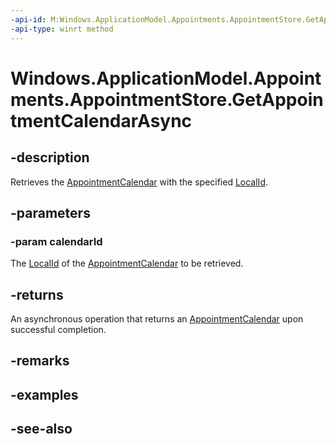 ```yaml
---
-api-id: M:Windows.ApplicationModel.Appointments.AppointmentStore.GetAppointmentCalendarAsync(System.String)
-api-type: winrt method
---
```


<!-- Method syntax
public Windows.Foundation.IAsyncOperation<Windows.ApplicationModel.Appointments.AppointmentCalendar> GetAppointmentCalendarAsync(System.String calendarId)
-->

# Windows.ApplicationModel.Appointments.AppointmentStore.GetAppointmentCalendarAsync

## -description
Retrieves the [AppointmentCalendar](appointmentcalendar.md) with the specified [LocalId](appointmentcalendar_localid.md).

## -parameters
### -param calendarId
The [LocalId](appointmentcalendar_localid.md) of the [AppointmentCalendar](appointmentcalendar.md) to be retrieved.

## -returns
An asynchronous operation that returns an [AppointmentCalendar](appointmentcalendar.md) upon successful completion.

## -remarks

## -examples

## -see-also
